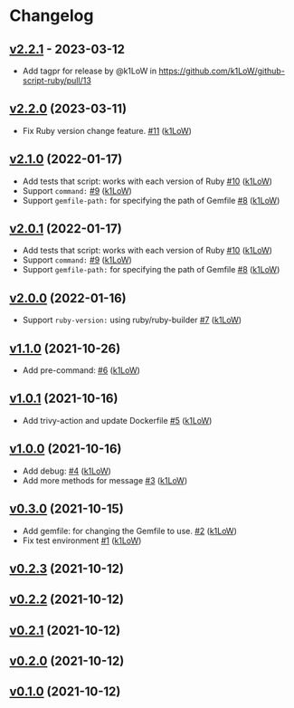 # Changelog

## [v2.2.1](https://github.com/k1LoW/github-script-ruby/compare/v2.2.0...v2.2.1) - 2023-03-12
- Add tagpr for release by @k1LoW in https://github.com/k1LoW/github-script-ruby/pull/13

## [v2.2.0](https://github.com/k1LoW/github-script-ruby/compare/v2.1.0...v2.2.0) (2023-03-11)

* Fix Ruby version change feature. [#11](https://github.com/k1LoW/github-script-ruby/pull/11) ([k1LoW](https://github.com/k1LoW))

## [v2.1.0](https://github.com/k1LoW/github-script-ruby/compare/v2.0.0...v2.1.0) (2022-01-17)

* Add tests that script: works with each version of Ruby [#10](https://github.com/k1LoW/github-script-ruby/pull/10) ([k1LoW](https://github.com/k1LoW))
* Support `command:` [#9](https://github.com/k1LoW/github-script-ruby/pull/9) ([k1LoW](https://github.com/k1LoW))
* Support `gemfile-path:` for specifying the path of Gemfile [#8](https://github.com/k1LoW/github-script-ruby/pull/8) ([k1LoW](https://github.com/k1LoW))

## [v2.0.1](https://github.com/k1LoW/github-script-ruby/compare/v2.0.0...v2.0.1) (2022-01-17)

* Add tests that script: works with each version of Ruby [#10](https://github.com/k1LoW/github-script-ruby/pull/10) ([k1LoW](https://github.com/k1LoW))
* Support `command:` [#9](https://github.com/k1LoW/github-script-ruby/pull/9) ([k1LoW](https://github.com/k1LoW))
* Support `gemfile-path:` for specifying the path of Gemfile [#8](https://github.com/k1LoW/github-script-ruby/pull/8) ([k1LoW](https://github.com/k1LoW))

## [v2.0.0](https://github.com/k1LoW/github-script-ruby/compare/v1.1.0...v2.0.0) (2022-01-16)

* Support `ruby-version:` using ruby/ruby-builder [#7](https://github.com/k1LoW/github-script-ruby/pull/7) ([k1LoW](https://github.com/k1LoW))

## [v1.1.0](https://github.com/k1LoW/github-script-ruby/compare/v1.0.1...v1.1.0) (2021-10-26)

* Add pre-command: [#6](https://github.com/k1LoW/github-script-ruby/pull/6) ([k1LoW](https://github.com/k1LoW))

## [v1.0.1](https://github.com/k1LoW/github-script-ruby/compare/v1...v1.0.1) (2021-10-16)

* Add trivy-action and update Dockerfile [#5](https://github.com/k1LoW/github-script-ruby/pull/5) ([k1LoW](https://github.com/k1LoW))

## [v1.0.0](https://github.com/k1LoW/github-script-ruby/compare/v0.3.0...v1.0.0) (2021-10-16)

* Add debug: [#4](https://github.com/k1LoW/github-script-ruby/pull/4) ([k1LoW](https://github.com/k1LoW))
* Add more methods for message [#3](https://github.com/k1LoW/github-script-ruby/pull/3) ([k1LoW](https://github.com/k1LoW))

## [v0.3.0](https://github.com/k1LoW/github-script-ruby/compare/v0.2.3...v0.3.0) (2021-10-15)

* Add gemfile: for changing the Gemfile to use. [#2](https://github.com/k1LoW/github-script-ruby/pull/2) ([k1LoW](https://github.com/k1LoW))
* Fix test environment [#1](https://github.com/k1LoW/github-script-ruby/pull/1) ([k1LoW](https://github.com/k1LoW))

## [v0.2.3](https://github.com/k1LoW/github-script-ruby/compare/v0.2.2...v0.2.3) (2021-10-12)


## [v0.2.2](https://github.com/k1LoW/github-script-ruby/compare/v0.2.1...v0.2.2) (2021-10-12)


## [v0.2.1](https://github.com/k1LoW/github-script-ruby/compare/v0.2.0...v0.2.1) (2021-10-12)


## [v0.2.0](https://github.com/k1LoW/github-script-ruby/compare/v0.1.0...v0.2.0) (2021-10-12)


## [v0.1.0](https://github.com/k1LoW/github-script-ruby/compare/73e586948d3c...v0.1.0) (2021-10-12)
